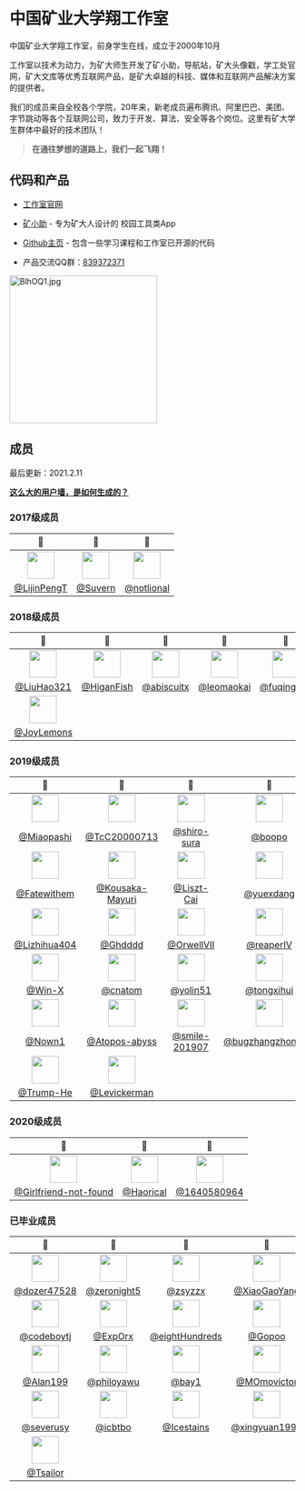 # 中国矿业大学翔工作室

中国矿业大学翔工作室，前身学生在线，成立于2000年10月

工作室以技术为动力，为矿大师生开发了矿小助，导航站，矿大头像戳，学工处官网，矿大文库等优秀互联网产品，是矿大卓越的科技、媒体和互联网产品解决方案的提供者。

我们的成员来自全校各个学院，20年来，新老成员遍布腾讯、阿里巴巴、美团、字节跳动等各个互联网公司，致力于开发、算法、安全等各个岗位。这里有矿大学生群体中最好的技术团队！

> **在通往梦想的道路上，我们一起飞翔！**


## 代码和产品

- [工作室官网](https://atcumt.com)

- [矿小助](https://kxz.atcumt.com) - 专为矿大人设计的
校园工具类App

- [Github主页](https://github.com/cumtflyingstudio) - 包含一些学习课程和工作室已开源的代码


- 产品交流QQ群：[839372371](https://jq.qq.com/?_wv=1027&k=uyoNnDbT)

<a href="https://imgchr.com/i/BlhOQ1"><img src="https://s1.ax1x.com/2020/10/28/BlhOQ1.jpg" alt="BlhOQ1.jpg" border="0" width=260/></a>


## 成员

最后更新：2021.2.11

**[这么大的用户墙，是如何生成的？](https://github.com/Suvern/github-org-users-wall)**

### 2017级成员
|👷|👷|👷|
|:-------------------:|:-------------------:|:-------------------:|
|<img height='48' width='48' src='https://avatars.githubusercontent.com/u/38371763?u=f2591d5ce6eb12505555c125d4aa1f7b2f52b7a6&v=4'>|<img height='48' width='48' src='https://avatars.githubusercontent.com/u/38653369?u=875b289f60c499d8cab93e644279a6457687d357&v=4'>|<img height='48' width='48' src='https://avatars.githubusercontent.com/u/38729424?u=043705d0497e11a50e6f34bea19a618d4fa0c9b3&v=4'>|
|[@LijinPengT](https://github.com/LijinPengT)|[@Suvern](https://github.com/Suvern)|[@notlional](https://github.com/notlional)|


### 2018级成员
|👷|👷|👷|👷|👷|
|:-------------------:|:-------------------:|:-------------------:|:-------------------:|:-------------------:|
|<img height='48' width='48' src='https://avatars.githubusercontent.com/u/43375666?u=24ddb8566a26640affcd5a07b15ef6edc8e2e094&v=4'>|<img height='48' width='48' src='https://avatars.githubusercontent.com/u/44723574?u=1e7fec2ab19bfa58ffee8ce829f0219f962c8557&v=4'>|<img height='48' width='48' src='https://avatars.githubusercontent.com/u/45503859?u=747ed36415512121c45cd81ddd088e28599c2105&v=4'>|<img height='48' width='48' src='https://avatars.githubusercontent.com/u/62798068?v=4'>|<img height='48' width='48' src='https://avatars.githubusercontent.com/u/73732231?v=4'>|
|[@LiuHao321](https://github.com/LiuHao321)|[@HiganFish](https://github.com/HiganFish)|[@abiscuitx](https://github.com/abiscuitx)|[@leomaokai](https://github.com/leomaokai)|[@fuqinghan](https://github.com/fuqinghan)|
|<img height='48' width='48' src='https://avatars.githubusercontent.com/u/78919171?u=3edc9330a6734e8ec0b991f4d9cde4f2fe9cd412&v=4'>|
|[@JoyLemons](https://github.com/JoyLemons)|


### 2019级成员
|👷|👷|👷|👷|👷|
|:-------------------:|:-------------------:|:-------------------:|:-------------------:|:-------------------:|
|<img height='48' width='48' src='https://avatars.githubusercontent.com/u/48402255?u=b1d773eb67667ad0fb5a30eabf764cde99ae2977&v=4'>|<img height='48' width='48' src='https://avatars.githubusercontent.com/u/54463033?v=4'>|<img height='48' width='48' src='https://avatars.githubusercontent.com/u/55234274?v=4'>|<img height='48' width='48' src='https://avatars.githubusercontent.com/u/55649357?u=3cc913b61c3801c07afefda7db8b3b8c6c51c8a2&v=4'>|<img height='48' width='48' src='https://avatars.githubusercontent.com/u/55736896?u=1a4b50e32be98859a0288058666693d26519820d&v=4'>|
|[@Miaopashi](https://github.com/Miaopashi)|[@TcC20000713](https://github.com/TcC20000713)|[@shiro-sura](https://github.com/shiro-sura)|[@boopo](https://github.com/boopo)|[@liaoke246](https://github.com/liaoke246)|
|<img height='48' width='48' src='https://avatars.githubusercontent.com/u/55935552?v=4'>|<img height='48' width='48' src='https://avatars.githubusercontent.com/u/55935595?u=b0e2380c38ca1a3d98331ce0a120e08fb87108f6&v=4'>|<img height='48' width='48' src='https://avatars.githubusercontent.com/u/55935787?u=9aa92eb3ca032d6f2d7bad106ef8e4958403fca9&v=4'>|<img height='48' width='48' src='https://avatars.githubusercontent.com/u/56034408?v=4'>|<img height='48' width='48' src='https://avatars.githubusercontent.com/u/56147989?v=4'>|
|[@Fatewithem](https://github.com/Fatewithem)|[@Kousaka-Mayuri](https://github.com/Kousaka-Mayuri)|[@Liszt-Cai](https://github.com/Liszt-Cai)|[@yuexdang](https://github.com/yuexdang)|[@xiaoku123](https://github.com/xiaoku123)|
|<img height='48' width='48' src='https://avatars.githubusercontent.com/u/56150780?v=4'>|<img height='48' width='48' src='https://avatars.githubusercontent.com/u/56159615?v=4'>|<img height='48' width='48' src='https://avatars.githubusercontent.com/u/56531592?v=4'>|<img height='48' width='48' src='https://avatars.githubusercontent.com/u/57035652?v=4'>|<img height='48' width='48' src='https://avatars.githubusercontent.com/u/57052847?v=4'>|
|[@Lizhihua404](https://github.com/Lizhihua404)|[@Ghdddd](https://github.com/Ghdddd)|[@OrwellVII](https://github.com/OrwellVII)|[@reaperIV](https://github.com/reaperIV)|[@yu-522](https://github.com/yu-522)|
|<img height='48' width='48' src='https://avatars.githubusercontent.com/u/58622317?v=4'>|<img height='48' width='48' src='https://avatars.githubusercontent.com/u/58652553?u=3325fa2cdc2c40b1cc79b9beafe8446fc09c8ac1&v=4'>|<img height='48' width='48' src='https://avatars.githubusercontent.com/u/59040198?v=4'>|<img height='48' width='48' src='https://avatars.githubusercontent.com/u/60649120?v=4'>|<img height='48' width='48' src='https://avatars.githubusercontent.com/u/61658896?u=070d4f2b7decdbcfe5d2b7a7cf6bc4fb51213cd9&v=4'>|
|[@Win-X](https://github.com/Win-X)|[@cnatom](https://github.com/cnatom)|[@yolin51](https://github.com/yolin51)|[@tongxihui](https://github.com/tongxihui)|[@newbie521](https://github.com/newbie521)|
|<img height='48' width='48' src='https://avatars.githubusercontent.com/u/63080771?v=4'>|<img height='48' width='48' src='https://avatars.githubusercontent.com/u/68182772?u=d6f95930b8cceca802c3dc465347254e14823f38&v=4'>|<img height='48' width='48' src='https://avatars.githubusercontent.com/u/68733338?v=4'>|<img height='48' width='48' src='https://avatars.githubusercontent.com/u/71084097?u=de7690b6a3e4842ab009614fab3b5ac2aeacaf56&v=4'>|<img height='48' width='48' src='https://avatars.githubusercontent.com/u/73165267?u=3e8b0af0d6867e48372afe0b1bac44cef4face1f&v=4'>|
|[@Nown1](https://github.com/Nown1)|[@Atopos-abyss](https://github.com/Atopos-abyss)|[@smile-201907](https://github.com/smile-201907)|[@bugzhangzhongjun](https://github.com/bugzhangzhongjun)|[@Lybrantss](https://github.com/Lybrantss)|
|<img height='48' width='48' src='https://avatars.githubusercontent.com/u/73583074?u=a1f23ac241686c81c25e070520d56b5ae01b7feb&v=4'>|<img height='48' width='48' src='https://avatars.githubusercontent.com/u/73735542?v=4'>|
|[@Trump-He](https://github.com/Trump-He)|[@Levickerman](https://github.com/Levickerman)|


### 2020级成员
|👷|👷|👷|
|:-------------------:|:-------------------:|:-------------------:|
|<img height='48' width='48' src='https://avatars.githubusercontent.com/u/55024528?u=1b8e143118ce5ca3b6c72957c25ae4343b9d9b0c&v=4'>|<img height='48' width='48' src='https://avatars.githubusercontent.com/u/70787596?u=79e9ff0ba6cdce56686fb04e88684c710dff3bb4&v=4'>|<img height='48' width='48' src='https://avatars.githubusercontent.com/u/73544392?u=8bf792fdf1cd5aa62067473dfcd026359aecb14b&v=4'>|
|[@Girlfriend-not-found](https://github.com/Girlfriend-not-found)|[@Haorical](https://github.com/Haorical)|[@1640580964](https://github.com/1640580964)|


### 已毕业成员
|👷|👷|👷|👷|👷|
|:-------------------:|:-------------------:|:-------------------:|:-------------------:|:-------------------:|
|<img height='48' width='48' src='https://avatars.githubusercontent.com/u/1676951?u=be7bc10886ab4eaacc3a69ec733b30a5808dd141&v=4'>|<img height='48' width='48' src='https://avatars.githubusercontent.com/u/2218190?v=4'>|<img height='48' width='48' src='https://avatars.githubusercontent.com/u/14289158?u=e5a690a49837376a92823aebfad5a0b9b5efda8b&v=4'>|<img height='48' width='48' src='https://avatars.githubusercontent.com/u/16936542?u=72f5cd63761ff6d442634ed908a67217a0956d70&v=4'>|<img height='48' width='48' src='https://avatars.githubusercontent.com/u/17486001?u=18b3a022fe36ac3435e441d4b2b3c9badc65af5e&v=4'>|
|[@dozer47528](https://github.com/dozer47528)|[@zeronight5](https://github.com/zeronight5)|[@zsyzzx](https://github.com/zsyzzx)|[@XiaoGaoYang](https://github.com/XiaoGaoYang)|[@iamsail](https://github.com/iamsail)|
|<img height='48' width='48' src='https://avatars.githubusercontent.com/u/18275952?u=2805b8f1b1f1849d4a991226514c6468156ec8fc&v=4'>|<img height='48' width='48' src='https://avatars.githubusercontent.com/u/18424387?u=1137ecd626a38c7458c7bea68647d75515b9e1b9&v=4'>|<img height='48' width='48' src='https://avatars.githubusercontent.com/u/18695431?u=562bcd1dc1f9ea8cca3e67f76c2b014640b1c331&v=4'>|<img height='48' width='48' src='https://avatars.githubusercontent.com/u/22502492?u=1dedb4b16bba31459388301c0a9f821a38c67aa7&v=4'>|<img height='48' width='48' src='https://avatars.githubusercontent.com/u/22609950?u=f9739ee6978125756280e1d8e251ea84012c0938&v=4'>|
|[@codeboytj](https://github.com/codeboytj)|[@ExpOrx](https://github.com/ExpOrx)|[@eightHundreds](https://github.com/eightHundreds)|[@Gopoo](https://github.com/Gopoo)|[@SemiNever](https://github.com/SemiNever)|
|<img height='48' width='48' src='https://avatars.githubusercontent.com/u/22657710?v=4'>|<img height='48' width='48' src='https://avatars.githubusercontent.com/u/22862725?u=43230633026a526f0a953eb1a8bf85c485c4337c&v=4'>|<img height='48' width='48' src='https://avatars.githubusercontent.com/u/22866505?u=fa518e5fefa6b207c1b6bf87184a44f55340cebe&v=4'>|<img height='48' width='48' src='https://avatars.githubusercontent.com/u/25227103?u=eb6fac52e12afe68940449494c90d5bbdec019de&v=4'>|<img height='48' width='48' src='https://avatars.githubusercontent.com/u/25372270?u=eb10bd147f9bdcfd1fa84585c5cec0e052aa69d7&v=4'>|
|[@Alan199](https://github.com/Alan199)|[@philoyawu](https://github.com/philoyawu)|[@bay1](https://github.com/bay1)|[@MOmovictor](https://github.com/MOmovictor)|[@tomclee](https://github.com/tomclee)|
|<img height='48' width='48' src='https://avatars.githubusercontent.com/u/26209427?u=857b7abeef2b9aa273994d862fca0e4e6c9f1812&v=4'>|<img height='48' width='48' src='https://avatars.githubusercontent.com/u/26224971?u=178ebab95d8acb1fc4e5a64f1a7f22210075e8d8&v=4'>|<img height='48' width='48' src='https://avatars.githubusercontent.com/u/26326761?u=bfbe39672a0cc866a248bdb2bd501a47e4985900&v=4'>|<img height='48' width='48' src='https://avatars.githubusercontent.com/u/28496210?v=4'>|<img height='48' width='48' src='https://avatars.githubusercontent.com/u/28695121?u=88b929f8274c9d66f732a296bdd00de776dc509f&v=4'>|
|[@severusy](https://github.com/severusy)|[@icbtbo](https://github.com/icbtbo)|[@Icestains](https://github.com/Icestains)|[@xingyuan1998](https://github.com/xingyuan1998)|[@dear-john](https://github.com/dear-john)|
|<img height='48' width='48' src='https://avatars.githubusercontent.com/u/28806332?u=e229d2d5bb353ec2f84ed9861a6a45c49e8acfb6&v=4'>|
|[@Tsailor](https://github.com/Tsailor)|


